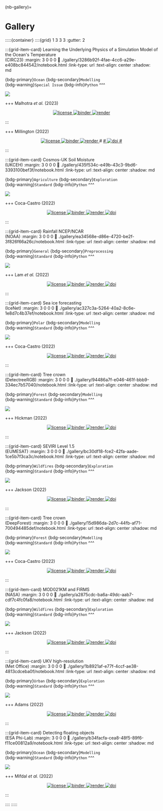 (nb-gallery)=
# Gallery

:::::{container}
::::{grid} 1 3 3 3
:gutter: 2

:::{grid-item-card} Learning the Underlying Physics of a Simulation Model of the Ocean's Temperature  <br> (CIRC23)
:margin: 3 0 0 0
:link: ./gallery/3286b92f-4fae-4cc6-a29e-e408bc844542/notebook.html
:link-type: url
:text-align: center
:shadow: md

{bdg-primary}`Ocean`
{bdg-secondary}`Modelling`
<br>
{bdg-warning}`Special Issue`
{bdg-info}`Python`
^^^

<img src="https://camo.githubusercontent.com/009ffa79fb95f6c0f7fcf58b7424322724ccb432e485cc5aeb347f54ad7ba1ec/68747470733a2f2f7777772e636f6d6d6f6e647265616d732e6f72672f6d656469612d6c6962726172792f6f6365616e2d737572666163652d74656d7065726174757265732e6a70673f69643d33333639393138382677696474683d31323030266865696768743d343030267175616c6974793d393026636f6f7264696e617465733d3025324336363725324330253243363637"/>

+++
Malhotra *et al.* (2023)

<p align="center">
    <a href="https://github.com/eds-book-gallery/3286b92f-4fae-4cc6-a29e-e408bc844542/blob/main/LICENSE">
        <img alt="license" src="https://img.shields.io/badge/license-MIT-yellow.svg">
    </a>
    <a href="https://notebooks.gesis.org/binder/v2/gh/eds-book-gallery/3286b92f-4fae-4cc6-a29e-e408bc844542/postprint?labpath=notebook.ipynb">
        <img alt="binder" src="https://mybinder.org/badge_logo.svg">
    </a>
    <a href="https://github.com/eds-book-gallery/3286b92f-4fae-4cc6-a29e-e408bc844542/actions/workflows/render.yaml">
        <img alt="render" src="https://github.com/eds-book-gallery/3286b92f-4fae-4cc6-a29e-e408bc844542/actions/workflows/render.yaml/badge.svg">
    </a>
    <br/>
</p>
:::

+++
Millington (2022)

<p align="center">
    <a href="https://github.com/eds-book-gallery/b128b282-dee7-44a7-bc21-f1fd21452a83/blob/main/LICENSE">
        <img alt="license" src="https://img.shields.io/badge/license-MIT-yellow.svg">
    </a>
    <a href="https://notebooks.gesis.org/binder/v2/gh/eds-book-gallery/b128b282-dee7-44a7-bc21-f1fd21452a83/main?labpath=notebook.ipynb">
        <img alt="binder" src="https://mybinder.org/badge_logo.svg">
    </a>
    <a href="https://github.com/eds-book-gallery/b128b282-dee7-44a7-bc21-f1fd21452a83/actions/workflows/render.yaml">
        <img alt="render" src="https://github.com/eds-book-gallery/b128b282-dee7-44a7-bc21-f1fd21452a83/actions/workflows/render.yaml/badge.svg">
    </a>
#    <a href="https://doi.org/10.24424/7cde-g605">
#        <img alt="doi" src="https://zenodo.org/badge/DOI/10.24424/7cde-g605.svg">
#    </a>
    <br/>
</p>
:::

:::{grid-item-card} Cosmos-UK Soil Moisture <br> (UKCEH)
:margin: 3 0 0 0
:link: ./gallery/435f534c-e49b-43c3-9bd6-3393100bef3f/notebook.html
:link-type: url
:text-align: center
:shadow: md

{bdg-primary}`Agriculture`
{bdg-secondary}`Exploration`
<br>
{bdg-warning}`Standard`
{bdg-info}`Python`
^^^

<img src="https://user-images.githubusercontent.com/13321552/222993373-fbc3f906-cf5f-491b-a9ce-9daf151d1f12.png?raw=True"/>

+++
Coca-Castro (2022)

<p align="center">
    <a href="https://github.com/eds-book-gallery/435f534c-e49b-43c3-9bd6-3393100bef3f/blob/main/LICENSE">
        <img alt="license" src="https://img.shields.io/badge/license-MIT-yellow.svg">
    </a>
    <a href="https://notebooks.gesis.org/binder/v2/gh/eds-book-gallery/435f534c-e49b-43c3-9bd6-3393100bef3f/main?labpath=notebook.ipynb">
        <img alt="binder" src="https://mybinder.org/badge_logo.svg">
    </a>
    <a href="https://github.com/eds-book-gallery/435f534c-e49b-43c3-9bd6-3393100bef3f/actions/workflows/render.yaml">
        <img alt="render" src="https://github.com/eds-book-gallery/435f534c-e49b-43c3-9bd6-3393100bef3f/actions/workflows/render.yaml/badge.svg">
    </a>
    <a href="https://doi.org/10.24424/y99k-rz74">
        <img alt="doi" src="https://zenodo.org/badge/DOI/10.24424/y99k-rz74.svg">
    </a>
    <br/>
</p>
:::

:::{grid-item-card} Rainfall NCEP/NCAR <br> (NOAA)
:margin: 3 0 0 0
:link: ./gallery/ea34568e-d86e-4720-be2f-3f826f66a26c/notebook.html
:link-type: url
:text-align: center
:shadow: md

{bdg-primary}`General`
{bdg-secondary}`Preprocessing`
<br>
{bdg-warning}`Standard`
{bdg-info}`Python`
^^^

<img src="https://user-images.githubusercontent.com/13321552/222993151-0944cd52-df0e-4b58-afb0-525c3bc00d6e.png?raw=True"/>

+++
Lam *et al.* (2022)

<p align="center">
    <a href="https://github.com/eds-book-gallery/ea34568e-d86e-4720-be2f-3f826f66a26c/blob/main/LICENSE">
        <img alt="license" src="https://img.shields.io/badge/license-MIT-yellow.svg">
    </a>
    <a href="https://notebooks.gesis.org/binder/v2/gh/eds-book-gallery/ea34568e-d86e-4720-be2f-3f826f66a26c/main?labpath=notebook.ipynb">
        <img alt="binder" src="https://mybinder.org/badge_logo.svg">
    </a>
    <a href="https://github.com/eds-book-gallery/ea34568e-d86e-4720-be2f-3f826f66a26c/actions/workflows/render.yaml">
        <img alt="render" src="https://github.com/eds-book-gallery/ea34568e-d86e-4720-be2f-3f826f66a26c/actions/workflows/render.yaml/badge.svg">
    </a>
    <a href="https://doi.org/10.24424/1vw8-6519">
        <img alt="doi" src="https://zenodo.org/badge/DOI/10.24424/1vw8-6519.svg">
    </a>
    <br/>
</p>
:::

:::{grid-item-card} Sea ice forecasting <br> (IceNet)
:margin: 3 0 0 0
:link: ./gallery/ac327c3a-5264-40a2-8c6e-1e8d7c4b37ef/notebook.html
:link-type: url
:text-align: center
:shadow: md

{bdg-primary}`Polar`
{bdg-secondary}`Modelling`
<br>
{bdg-warning}`Standard`
{bdg-info}`Python`
^^^

<img src="https://user-images.githubusercontent.com/13321552/222992432-ce985964-a191-481a-b830-1438c77c8461.png?raw=True"/>

+++
Coca-Castro (2022)

<p align="center">
    <a href="https://github.com/eds-book-gallery/ac327c3a-5264-40a2-8c6e-1e8d7c4b37ef/blob/main/LICENSE">
        <img alt="license" src="https://img.shields.io/badge/license-MIT-yellow.svg">
    </a>
    <a href="https://notebooks.gesis.org/binder/v2/gh/eds-book-gallery/ac327c3a-5264-40a2-8c6e-1e8d7c4b37ef/main?labpath=notebook.ipynb">
        <img alt="binder" src="https://mybinder.org/badge_logo.svg">
    </a>
    <a href="https://github.com/eds-book-gallery/ac327c3a-5264-40a2-8c6e-1e8d7c4b37ef/actions/workflows/render.yaml">
        <img alt="render" src="https://github.com/eds-book-gallery/ac327c3a-5264-40a2-8c6e-1e8d7c4b37ef/actions/workflows/render.yaml/badge.svg">
    </a>
    <a href="https://doi.org/10.24424/m8ew-pg51">
        <img alt="doi" src="https://zenodo.org/badge/DOI/10.24424/m8ew-pg51.svg">
    </a>
    <br/>
</p>
:::

:::{grid-item-card} Tree crown <br> (DetectreeRGB)
:margin: 3 0 0 0
:link: ./gallery/94486a7f-e046-461f-bbb9-334ec7b57040/notebook.html
:link-type: url
:text-align: center
:shadow: md

{bdg-primary}`Forest`
{bdg-secondary}`Modelling`
<br>
{bdg-warning}`Standard`
{bdg-info}`Python`
^^^

<img src="https://user-images.githubusercontent.com/13321552/222992138-d1665903-856f-4506-a3e0-37b7f04e4fe2.png?raw=True"/>

+++
Hickman (2022)

<p align="center">
    <a href="https://github.com/eds-book-gallery/94486a7f-e046-461f-bbb9-334ec7b57040/blob/main/LICENSE">
        <img alt="license" src="https://img.shields.io/badge/license-MIT-yellow.svg">
    </a>
    <a href="https://notebooks.gesis.org/binder/v2/gh/eds-book-gallery/94486a7f-e046-461f-bbb9-334ec7b57040/main?labpath=notebook.ipynb">
        <img alt="binder" src="https://mybinder.org/badge_logo.svg">
    </a>
    <a href="https://github.com/eds-book-gallery/94486a7f-e046-461f-bbb9-334ec7b57040/actions/workflows/render.yaml">
        <img alt="render" src="https://github.com/eds-book-gallery/94486a7f-e046-461f-bbb9-334ec7b57040/actions/workflows/render.yaml/badge.svg">
    </a>
    <a href="https://doi.org/10.24424/2h9y-jn41">
        <img alt="doi" src="https://zenodo.org/badge/DOI/10.24424/2h9y-jn41.svg">
    </a>
    <br/>
</p>
:::

:::{grid-item-card} SEVIRI Level 1.5 <br> (EUMESAT)
:margin: 3 0 0 0
:link: ./gallery/bc30df18-fce2-42fa-aade-1ce5b7f3ca3c/notebook.html
:link-type: url
:text-align: center
:shadow: md

{bdg-primary}`Wildfires`
{bdg-secondary}`Exploration`
<br>
{bdg-warning}`Standard`
{bdg-info}`Python`
^^^

<img src="https://user-images.githubusercontent.com/13321552/222991747-5ed76ae4-ce3e-49b5-9a22-cc9d25f10c7b.png?raw=True"/>

+++
Jackson (2022)

<p align="center">
    <a href="https://github.com/eds-book-gallery/bc30df18-fce2-42fa-aade-1ce5b7f3ca3c/blob/main/LICENSE">
        <img alt="license" src="https://img.shields.io/badge/license-MIT-yellow.svg">
    </a>
    <a href="https://notebooks.gesis.org/binder/v2/gh/eds-book-gallery/bc30df18-fce2-42fa-aade-1ce5b7f3ca3c/main?labpath=notebook.ipynb">
        <img alt="binder" src="https://mybinder.org/badge_logo.svg">
    </a>
    <a href="https://github.com/eds-book-gallery/bc30df18-fce2-42fa-aade-1ce5b7f3ca3c/actions/workflows/render.yaml/badge.svg">
        <img alt="render" src="https://github.com/eds-book-gallery/bc30df18-fce2-42fa-aade-1ce5b7f3ca3c/actions/workflows/render.yaml/badge.svg">
    </a>
    <a href="https://doi.org/10.24424/w9n8-r354">
        <img alt="doi" src="https://zenodo.org/badge/DOI/10.24424/w9n8-r354.svg">
    </a>
    <br/>
</p>
:::

:::{grid-item-card} Tree crown <br> (DeepForest)
:margin: 3 0 0 0
:link: ./gallery/15d986da-2d7c-44fb-af71-700494485def/notebook.html
:link-type: url
:text-align: center
:shadow: md

{bdg-primary}`Forest`
{bdg-secondary}`Modelling`
<br>
{bdg-warning}`Standard`
{bdg-info}`Python`
^^^

<img src="https://user-images.githubusercontent.com/13321552/222991560-185835b7-0801-41b1-9325-3015662995c4.png?raw=True"/>

+++
Coca-Castro (2022)

<p align="center">
    <a href="https://github.com/eds-book-gallery/15d986da-2d7c-44fb-af71-700494485def/blob/main/LICENSE">
        <img alt="license" src="https://img.shields.io/badge/license-MIT-yellow.svg">
    </a>
    <a href="https://notebooks.gesis.org/binder/v2/gh/eds-book-gallery/15d986da-2d7c-44fb-af71-700494485def/main?labpath=notebook.ipynb">
        <img alt="binder" src="https://mybinder.org/badge_logo.svg">
    </a>
    <a href="https://github.com/eds-book-gallery/15d986da-2d7c-44fb-af71-700494485def/actions/workflows/render.yaml">
        <img alt="render" src="https://github.com/eds-book-gallery/15d986da-2d7c-44fb-af71-700494485def/actions/workflows/render.yaml/badge.svg">
    </a>
    <a href="https://doi.org/10.24424/td9g-0533">
        <img alt="doi" src="https://zenodo.org/badge/DOI/10.24424/td9g-0533.svg">
    </a>
    <br/>
</p>
:::

:::{grid-item-card} MOD021KM and FIRMS <br> (NASA)
:margin: 3 0 0 0
:link: ./gallery/a2875cdc-ba6a-49dc-aab7-cdf7c4fc0fa8/notebook.html
:link-type: url
:text-align: center
:shadow: md

{bdg-primary}`Wildfires`
{bdg-secondary}`Exploration`
<br>
{bdg-warning}`Standard`
{bdg-info}`Python`
^^^

<img src="https://user-images.githubusercontent.com/13321552/222991049-8829f885-537b-42c0-b736-a5fca55a0f0a.png?raw=True"/>

+++
Jackson (2022)

<p align="center">
    <a href="https://github.com/eds-book-gallery/a2875cdc-ba6a-49dc-aab7-cdf7c4fc0fa8/blob/main/LICENSE">
        <img alt="license" src="https://img.shields.io/badge/license-MIT-yellow.svg">
    </a>
    <a href="https://notebooks.gesis.org/binder/v2/gh/eds-book-gallery/a2875cdc-ba6a-49dc-aab7-cdf7c4fc0fa8/main?labpath=notebook.ipynb">
        <img alt="binder" src="https://mybinder.org/badge_logo.svg">
    </a>
    <a href="https://github.com/eds-book-gallery/a2875cdc-ba6a-49dc-aab7-cdf7c4fc0fa8/actions/workflows/render.yaml">
        <img alt="render" src="https://github.com/eds-book-gallery/a2875cdc-ba6a-49dc-aab7-cdf7c4fc0fa8/actions/workflows/render.yaml/badge.svg">
    </a>
    <a href="https://doi.org/10.24424/qd7g-tr70">
        <img alt="doi" src="https://zenodo.org/badge/DOI/10.24424/qd7g-tr70.svg">
    </a>
    <br/>
</p>
:::

:::{grid-item-card} UKV high-resolution <br> (Met Office)
:margin: 3 0 0 0
:link: ./gallery/1b8921af-e77f-4ccf-ae38-4813cdceba0f/notebook.html
:link-type: url
:text-align: center
:shadow: md

{bdg-primary}`Urban`
{bdg-secondary}`Exploration`
<br>
{bdg-warning}`Standard`
{bdg-info}`Python`
^^^

<img src="https://user-images.githubusercontent.com/13321552/222989938-74cca2e2-5414-422d-b3c9-8d033e374978.png?raw=True"/>

+++
Adams (2022)

<p align="center">
    <a href="https://github.com/eds-book-gallery/1b8921af-e77f-4ccf-ae38-4813cdceba0f/blob/main/LICENSE">
        <img alt="license" src="https://img.shields.io/badge/license-MIT-yellow.svg">
    </a>
    <a href="https://notebooks.gesis.org/binder/v2/gh/eds-book-gallery/1b8921af-e77f-4ccf-ae38-4813cdceba0f/main?labpath=1b8921af-e77f-4ccf-ae38-4813cdceba0f.ipynb">
        <img alt="binder" src="https://mybinder.org/badge_logo.svg">
    </a>
    <a href="https://github.com/eds-book-gallery/1b8921af-e77f-4ccf-ae38-4813cdceba0f/actions/workflows/render.yaml">
        <img alt="render" src="https://github.com/eds-book-gallery/1b8921af-e77f-4ccf-ae38-4813cdceba0f/actions/workflows/render.yaml/badge.svg">
    </a>
    <a href="https://doi.org/10.24424/pbvr-gd04">
        <img alt="doi" src="https://zenodo.org/badge/DOI/10.24424/pbvr-gd04.svg">
    </a>
    <br/>
</p>
:::

:::{grid-item-card} Detecting floating objects <br> (ESA Phi-Lab)
:margin: 3 0 0 0
:link: ./gallery/b34facfa-cea8-48f5-89f6-f11ce00812a9/notebook.html
:link-type: url
:text-align: center
:shadow: md

{bdg-primary}`Ocean`
{bdg-secondary}`Modelling`
<br>
{bdg-warning}`Standard`
{bdg-info}`Python`
^^^

<img src="https://user-images.githubusercontent.com/13321552/222989704-98abb3ad-0074-47c1-b826-8ccc8c69af5e.png?raw=True"/>

+++
Mifdal *et al.* (2022)

<p align="center">
    <a href="https://github.com/eds-book-gallery/b34facfa-cea8-48f5-89f6-f11ce00812a9/blob/main/LICENSE">
        <img alt="license" src="https://img.shields.io/badge/license-MIT-yellow.svg">
    </a>
    <a href="https://notebooks.gesis.org/binder/v2/gh/eds-book-gallery/b34facfa-cea8-48f5-89f6-f11ce00812a9/main?labpath=notebook.ipynb">
        <img alt="binder" src="https://mybinder.org/badge_logo.svg">
    </a>
    <a href="https://github.com/eds-book-gallery/b34facfa-cea8-48f5-89f6-f11ce00812a9/actions/workflows/render.yaml">
        <img alt="render" src="https://github.com/eds-book-gallery/b34facfa-cea8-48f5-89f6-f11ce00812a9/actions/workflows/render.yaml/badge.svg">
    </a>
    <a href="https://doi.org/10.24424/pbvr-gd04">
        <img alt="doi" src="https://zenodo.org/badge/DOI/10.24424/pbvr-gd04.svg">
    </a>
    <br/>
</p>
:::

::::
:::::